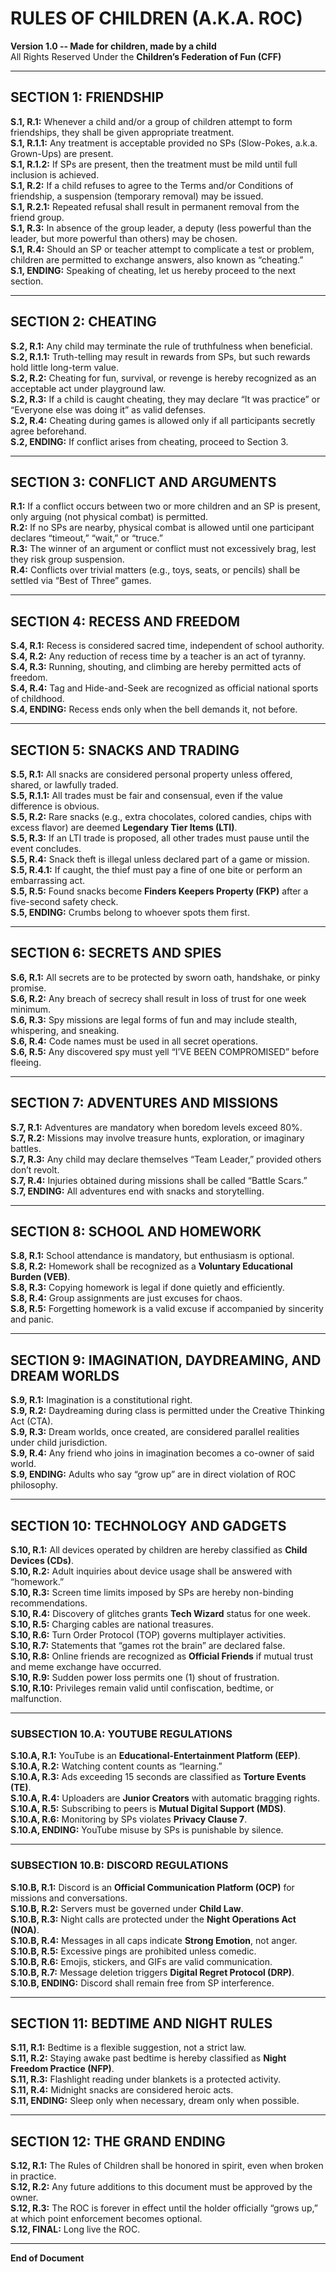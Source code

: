 # RULES OF CHILDREN (A.K.A. ROC)
**Version 1.0 -- Made for children, made by a child** \
All Rights Reserved Under the **Children’s Federation of Fun (CFF)**

---

## SECTION 1: FRIENDSHIP

**S.1, R.1:** Whenever a child and/or a group of children attempt to form friendships, they shall be given appropriate treatment.  
**S.1, R.1.1:** Any treatment is acceptable provided no SPs (Slow-Pokes, a.k.a. Grown-Ups) are present.  
**S.1, R.1.2:** If SPs are present, then the treatment must be mild until full inclusion is achieved.  
**S.1, R.2:** If a child refuses to agree to the Terms and/or Conditions of friendship, a suspension (temporary removal) may be issued.  
**S.1, R.2.1:** Repeated refusal shall result in permanent removal from the friend group.  
**S.1, R.3:** In absence of the group leader, a deputy (less powerful than the leader, but more powerful than others) may be chosen.  
**S.1, R.4:** Should an SP or teacher attempt to complicate a test or problem, children are permitted to exchange answers, also known as “cheating.”  
**S.1, ENDING:** Speaking of cheating, let us hereby proceed to the next section.

---

## SECTION 2: CHEATING

**S.2, R.1:** Any child may terminate the rule of truthfulness when beneficial.  
**S.2, R.1.1:** Truth-telling may result in rewards from SPs, but such rewards hold little long-term value.  
**S.2, R.2:** Cheating for fun, survival, or revenge is hereby recognized as an acceptable act under playground law.  
**S.2, R.3:** If a child is caught cheating, they may declare “It was practice” or “Everyone else was doing it” as valid defenses.  
**S.2, R.4:** Cheating during games is allowed only if all participants secretly agree beforehand.  
**S.2, ENDING:** If conflict arises from cheating, proceed to Section 3.

---

## SECTION 3: CONFLICT AND ARGUMENTS

**R.1:** If a conflict occurs between two or more children and an SP is present, only arguing (not physical combat) is permitted.  
**R.2:** If no SPs are nearby, physical combat is allowed until one participant declares “timeout,” “wait,” or “truce.”  
**R.3:** The winner of an argument or conflict must not excessively brag, lest they risk group suspension.  
**R.4:** Conflicts over trivial matters (e.g., toys, seats, or pencils) shall be settled via “Best of Three” games.  

---

## SECTION 4: RECESS AND FREEDOM

**S.4, R.1:** Recess is considered sacred time, independent of school authority.  
**S.4, R.2:** Any reduction of recess time by a teacher is an act of tyranny.  
**S.4, R.3:** Running, shouting, and climbing are hereby permitted acts of freedom.  
**S.4, R.4:** Tag and Hide-and-Seek are recognized as official national sports of childhood.  
**S.4, ENDING:** Recess ends only when the bell demands it, not before.

---

## SECTION 5: SNACKS AND TRADING

**S.5, R.1:** All snacks are considered personal property unless offered, shared, or lawfully traded.  
**S.5, R.1.1:** All trades must be fair and consensual, even if the value difference is obvious.  
**S.5, R.2:** Rare snacks (e.g., extra chocolates, colored candies, chips with excess flavor) are deemed **Legendary Tier Items (LTI)**.  
**S.5, R.3:** If an LTI trade is proposed, all other trades must pause until the event concludes.  
**S.5, R.4:** Snack theft is illegal unless declared part of a game or mission.  
**S.5, R.4.1:** If caught, the thief must pay a fine of one bite or perform an embarrassing act.  
**S.5, R.5:** Found snacks become **Finders Keepers Property (FKP)** after a five-second safety check.  
**S.5, ENDING:** Crumbs belong to whoever spots them first.

---

## SECTION 6: SECRETS AND SPIES

**S.6, R.1:** All secrets are to be protected by sworn oath, handshake, or pinky promise.  
**S.6, R.2:** Any breach of secrecy shall result in loss of trust for one week minimum.  
**S.6, R.3:** Spy missions are legal forms of fun and may include stealth, whispering, and sneaking.  
**S.6, R.4:** Code names must be used in all secret operations.  
**S.6, R.5:** Any discovered spy must yell “I’VE BEEN COMPROMISED” before fleeing.

---

## SECTION 7: ADVENTURES AND MISSIONS

**S.7, R.1:** Adventures are mandatory when boredom levels exceed 80%.  
**S.7, R.2:** Missions may involve treasure hunts, exploration, or imaginary battles.  
**S.7, R.3:** Any child may declare themselves “Team Leader,” provided others don’t revolt.  
**S.7, R.4:** Injuries obtained during missions shall be called “Battle Scars.”  
**S.7, ENDING:** All adventures end with snacks and storytelling.

---

## SECTION 8: SCHOOL AND HOMEWORK

**S.8, R.1:** School attendance is mandatory, but enthusiasm is optional.  
**S.8, R.2:** Homework shall be recognized as a **Voluntary Educational Burden (VEB)**.  
**S.8, R.3:** Copying homework is legal if done quietly and efficiently.  
**S.8, R.4:** Group assignments are just excuses for chaos.  
**S.8, R.5:** Forgetting homework is a valid excuse if accompanied by sincerity and panic.

---

## SECTION 9: IMAGINATION, DAYDREAMING, AND DREAM WORLDS

**S.9, R.1:** Imagination is a constitutional right.  
**S.9, R.2:** Daydreaming during class is permitted under the Creative Thinking Act (CTA).  
**S.9, R.3:** Dream worlds, once created, are considered parallel realities under child jurisdiction.  
**S.9, R.4:** Any friend who joins in imagination becomes a co-owner of said world.  
**S.9, ENDING:** Adults who say “grow up” are in direct violation of ROC philosophy.

---

## SECTION 10: TECHNOLOGY AND GADGETS

**S.10, R.1:** All devices operated by children are hereby classified as **Child Devices (CDs)**.  
**S.10, R.2:** Adult inquiries about device usage shall be answered with “homework.”  
**S.10, R.3:** Screen time limits imposed by SPs are hereby non-binding recommendations.  
**S.10, R.4:** Discovery of glitches grants **Tech Wizard** status for one week.  
**S.10, R.5:** Charging cables are national treasures.  
**S.10, R.6:** Turn Order Protocol (TOP) governs multiplayer activities.  
**S.10, R.7:** Statements that “games rot the brain” are declared false.  
**S.10, R.8:** Online friends are recognized as **Official Friends** if mutual trust and meme exchange have occurred.  
**S.10, R.9:** Sudden power loss permits one (1) shout of frustration.  
**S.10, R.10:** Privileges remain valid until confiscation, bedtime, or malfunction.

---

### SUBSECTION 10.A: YOUTUBE REGULATIONS

**S.10.A, R.1:** YouTube is an **Educational-Entertainment Platform (EEP)**.  
**S.10.A, R.2:** Watching content counts as “learning.”  
**S.10.A, R.3:** Ads exceeding 15 seconds are classified as **Torture Events (TE)**.  
**S.10.A, R.4:** Uploaders are **Junior Creators** with automatic bragging rights.  
**S.10.A, R.5:** Subscribing to peers is **Mutual Digital Support (MDS)**.  
**S.10.A, R.6:** Monitoring by SPs violates **Privacy Clause 7**.  
**S.10.A, ENDING:** YouTube misuse by SPs is punishable by silence.

---

### SUBSECTION 10.B: DISCORD REGULATIONS

**S.10.B, R.1:** Discord is an **Official Communication Platform (OCP)** for missions and conversations.  
**S.10.B, R.2:** Servers must be governed under **Child Law**.  
**S.10.B, R.3:** Night calls are protected under the **Night Operations Act (NOA)**.  
**S.10.B, R.4:** Messages in all caps indicate **Strong Emotion**, not anger.  
**S.10.B, R.5:** Excessive pings are prohibited unless comedic.  
**S.10.B, R.6:** Emojis, stickers, and GIFs are valid communication.  
**S.10.B, R.7:** Message deletion triggers **Digital Regret Protocol (DRP)**.  
**S.10.B, ENDING:** Discord shall remain free from SP interference.

---

## SECTION 11: BEDTIME AND NIGHT RULES

**S.11, R.1:** Bedtime is a flexible suggestion, not a strict law.  
**S.11, R.2:** Staying awake past bedtime is hereby classified as **Night Freedom Practice (NFP)**.  
**S.11, R.3:** Flashlight reading under blankets is a protected activity.  
**S.11, R.4:** Midnight snacks are considered heroic acts.  
**S.11, ENDING:** Sleep only when necessary, dream only when possible.

---

## SECTION 12: THE GRAND ENDING

**S.12, R.1:** The Rules of Children shall be honored in spirit, even when broken in practice.\
**S.12, R.2:** Any future additions to this document must be approved by the owner.\
**S.12, R.3:** The ROC is forever in effect until the holder officially “grows up,” at which point enforcement becomes optional.\
**S.12, FINAL:** Long live the ROC.


---

**End of Document**
